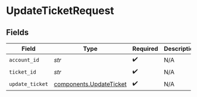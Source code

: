 # UpdateTicketRequest


## Fields

| Field                                                              | Type                                                               | Required                                                           | Description                                                        |
| ------------------------------------------------------------------ | ------------------------------------------------------------------ | ------------------------------------------------------------------ | ------------------------------------------------------------------ |
| `account_id`                                                       | *str*                                                              | :heavy_check_mark:                                                 | N/A                                                                |
| `ticket_id`                                                        | *str*                                                              | :heavy_check_mark:                                                 | N/A                                                                |
| `update_ticket`                                                    | [components.UpdateTicket](../../models/components/updateticket.md) | :heavy_check_mark:                                                 | N/A                                                                |